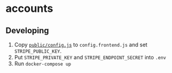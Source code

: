 # accounts

## Developing

1. Copy [`public/config.js`](public/config.js) to `config.frontend.js` and set
`STRIPE_PUBLIC_KEY`.
2. Put `STRIPE_PRIVATE_KEY` and `STRIPE_ENDPOINT_SECRET` into `.env`
3. Run `docker-compose up`

